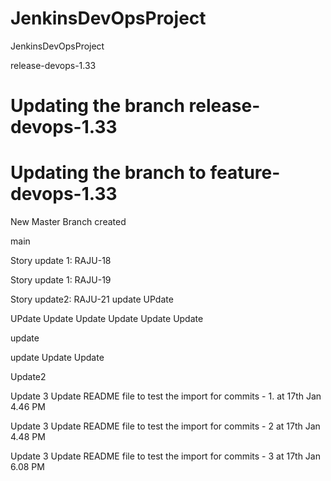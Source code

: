 # JenkinsDevOpsProject
JenkinsDevOpsProject





release-devops-1.33

Updating the branch release-devops-1.33
=======
Updating the branch to feature-devops-1.33
=======
New Master Branch created

main


Story update 1: RAJU-18


Story update 1: RAJU-19


Story update2:  RAJU-21
update
UPdate 

UPdate 
Update
Update
Update
Update
Update

update

update
Update
Update

Update2

Update 3
Update README file to test the import for commits - 1. at 17th Jan 4.46 PM

Update 3 Update README file to test the import for commits - 2 at 17th Jan 4.48 PM

Update 3 Update README file to test the import for commits - 3 at 17th Jan 6.08 PM
